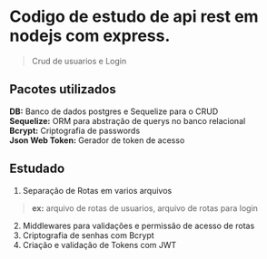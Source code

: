 
# Codigo de estudo de api rest em nodejs com express.
> Crud de usuarios e Login

## Pacotes utilizados
**DB:** Banco de dados postgres e Sequelize para o CRUD </br>
**Sequelize:** ORM para abstração de querys no banco relacional </br>
**Bcrypt:** Criptografia de passwords </br>
**Json Web Token:** Gerador de token de acesso </br>

## Estudado

1. Separação de Rotas em varios arquivos 
> **ex:** arquivo de rotas de usuarios, arquivo de rotas para login

2. Middlewares para validações e permissão de acesso de rotas
3. Criptografia de senhas com Bcrypt
4. Criação e validação de Tokens com JWT

